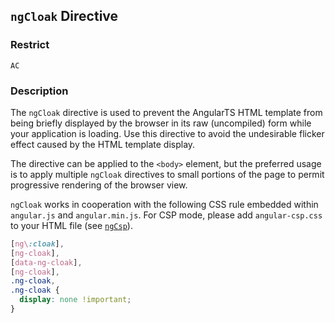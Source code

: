 ## `ngCloak` Directive

### Restrict

`AC`

### Description

The `ngCloak` directive is used to prevent the AngularTS HTML template from being briefly displayed by the browser in its raw (uncompiled) form while your application is loading. Use this directive to avoid the undesirable flicker effect caused by the HTML template display.

The directive can be applied to the `<body>` element, but the preferred usage is to apply multiple `ngCloak` directives to small portions of the page to permit progressive rendering of the browser view.

`ngCloak` works in cooperation with the following CSS rule embedded within `angular.js` and `angular.min.js`. For CSP mode, please add `angular-csp.css` to your HTML file (see [`ngCsp`](ng.directive:ngCsp)).

```css
[ng\:cloak],
[ng-cloak],
[data-ng-cloak],
[ng-cloak],
.ng-cloak,
.ng-cloak {
  display: none !important;
}
```
